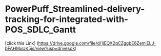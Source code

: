 # PowerPuff_Streamlined-delivery-tracking-for-integrated-with-POS_SDLC_Gantt
[click this Link] (https://drive.google.com/file/d/1jEQX2qCZggbE6ZemiELJ-bFAHMuUK5js/view?usp=drivesdk)
